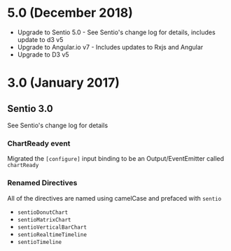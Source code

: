 # 5.0 (December 2018)
- Upgrade to Sentio 5.0 - See Sentio's change log for details, includes update to d3 v5
- Upgrade to Angular.io v7 - Includes updates to Rxjs and Angular
- Upgrade to D3 v5

# 3.0 (January 2017)

## Sentio 3.0
See Sentio's change log for details

### ChartReady event
Migrated the ```[configure]``` input binding to be an Output/EventEmitter called ```chartReady```

### Renamed Directives
All of the directives are named using camelCase and prefaced with ```sentio```

 * ```sentioDonutChart```
 * ```sentioMatrixChart```
 * ```sentioVerticalBarChart```
 * ```sentioRealtimeTimeline```
 * ```sentioTimeline```
